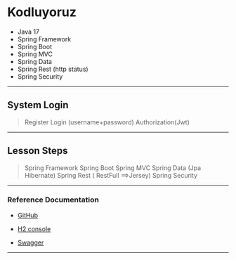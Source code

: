 # Kodluyoruz
- Java 17
- Spring Framework
- Spring Boot
- Spring MVC
- Spring Data
- Spring Rest (http status)
- Spring Security

---

## System Login
> Register
> Login (username+password)
> Authorization(Jwt)

---

## Lesson Steps
> Spring Framework
> Spring Boot
> Spring MVC
> Spring Data (Jpa Hibernate)
> Spring Rest ( RestFull ==>Jersey)
> Spring Security

---

### Reference Documentation
* [GitHub](https://github.com/hamitmizrak/KodluyoruzSpringBoot)

* [H2 console](http://localhost:8080/h2-console/l)

* [Swagger](http//localhost:8080/swagger-ui.html)

---
